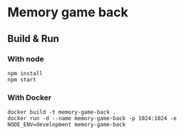 # Memory game back

## Build & Run

### With node

```shell
npm install
npm start
```

### With Docker

```shell
docker build -t memory-game-back .
docker run -d --name memory-game-back -p 1024:1024 -e NODE_ENV=development memory-game-back
```
